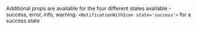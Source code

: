 Additional props are available for the four different states available - success, error, info, warning.
`<NotificationWithIcon state='success'>` for a success state